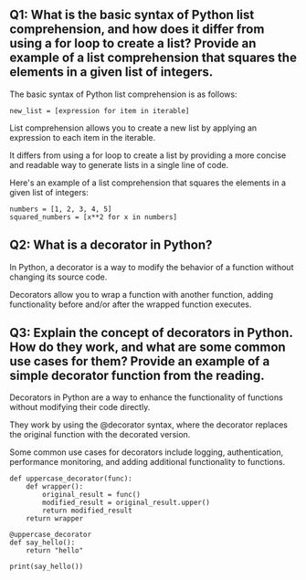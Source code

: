 ## Q1: What is the basic syntax of Python list comprehension, and how does it differ from using a for loop to create a list? Provide an example of a list comprehension that squares the elements in a given list of integers.

 The basic syntax of Python list comprehension is as follows:
``` 
new_list = [expression for item in iterable]
```
 List comprehension allows you to create a new list by applying an expression to each item in the iterable.

 It differs from using a for loop to create a list by providing a more concise and readable way to generate lists in a single line of code.

 Here's an example of a list comprehension that squares the elements in a given list of integers:
```
numbers = [1, 2, 3, 4, 5]
squared_numbers = [x**2 for x in numbers]
```

## Q2: What is a decorator in Python?

In Python, a decorator is a way to modify the behavior of a function without changing its source code.

Decorators allow you to wrap a function with another function, adding functionality before and/or after the wrapped function executes.


## Q3: Explain the concept of decorators in Python. How do they work, and what are some common use cases for them? Provide an example of a simple decorator function from the reading.

Decorators in Python are a way to enhance the functionality of functions without modifying their code directly.

They work by using the @decorator syntax, where the decorator replaces the original function with the decorated version.

Some common use cases for decorators include logging, authentication, performance monitoring, and adding additional functionality to functions.
```
def uppercase_decorator(func):
    def wrapper():
        original_result = func()
        modified_result = original_result.upper()
        return modified_result
    return wrapper

@uppercase_decorator
def say_hello():
    return "hello"

print(say_hello())
```